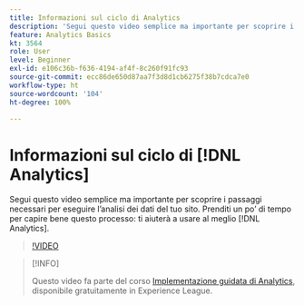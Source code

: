 ```yaml
---
title: Informazioni sul ciclo di Analytics
description: 'Segui questo video semplice ma importante per scoprire i passaggi necessari per eseguire l’analisi dei dati del tuo sito. Prenditi un po’ di tempo per capire bene questo processo: ti aiuterà a usare al meglio Analytics.'
feature: Analytics Basics
kt: 3564
role: User
level: Beginner
exl-id: e106c36b-f636-4194-af4f-8c260f91fc93
source-git-commit: ecc86de650d87aa7f3d8d1cb6275f38b7cdca7e0
workflow-type: ht
source-wordcount: '104'
ht-degree: 100%

---
```


# Informazioni sul ciclo di [!DNL Analytics]

Segui questo video semplice ma importante per scoprire i passaggi necessari per eseguire l’analisi dei dati del tuo sito. Prenditi un po’ di tempo per capire bene questo processo: ti aiuterà a usare al meglio [!DNL Analytics].

>[!VIDEO](https://video.tv.adobe.com/v/28950/?quality=12&learn=on)

>[!INFO]
>
> Questo video fa parte del corso [Implementazione guidata di Analytics](https://experienceleague.adobe.com/?recommended=Analytics-D-1-2019.1), disponibile gratuitamente in Experience League.